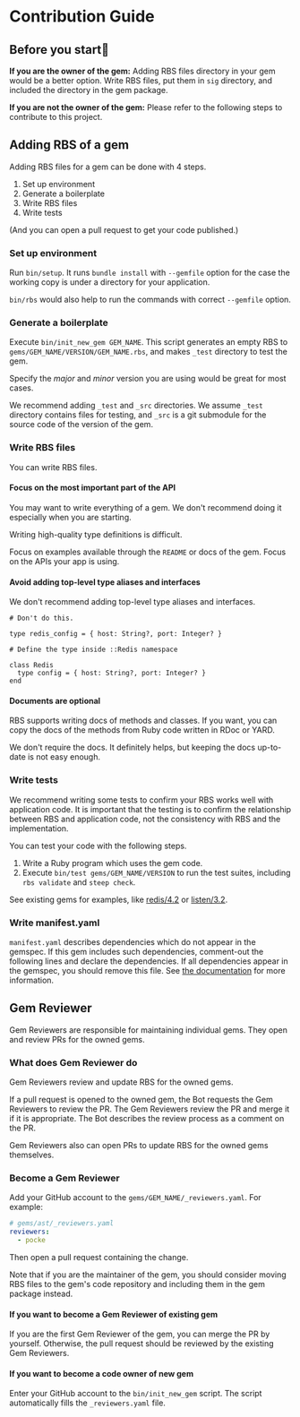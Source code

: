 # Contribution Guide

## Before you start💎

**If you are the owner of the gem:**
Adding RBS files directory in your gem would be a better option.
Write RBS files, put them in `sig` directory, and included the directory in the gem package.

**If you are not the owner of the gem:**
Please refer to the following steps to contribute to this project.

## Adding RBS of a gem

Adding RBS files for a gem can be done with 4 steps.

1. Set up environment
2. Generate a boilerplate
3. Write RBS files
4. Write tests

(And you can open a pull request to get your code published.)

### Set up environment

Run `bin/setup`.
It runs `bundle install` with `--gemfile` option for the case the working copy is under a directory for your application.

`bin/rbs` would also help to run the commands with correct `--gemfile` option.

### Generate a boilerplate

Execute `bin/init_new_gem GEM_NAME`.
This script generates an empty RBS to `gems/GEM_NAME/VERSION/GEM_NAME.rbs`, and makes `_test` directory to test the gem.

Specify the _major_ and _minor_ version you are using would be great for most cases.

We recommend adding `_test` and `_src` directories.
We assume `_test` directory contains files for testing, and `_src` is a git submodule for the source code of the version of the gem.

### Write RBS files

You can write RBS files.

#### Focus on the most important part of the API

You may want to write everything of a gem.
We don't recommend doing it especially when you are starting.

Writing high-quality type definitions is difficult.

Focus on examples available through the `README` or docs of the gem.
Focus on the APIs your app is using.

#### Avoid adding top-level type aliases and interfaces

We don't recommend adding top-level type aliases and interfaces.

```rbs
# Don't do this.

type redis_config = { host: String?, port: Integer? }

# Define the type inside ::Redis namespace

class Redis
  type config = { host: String?, port: Integer? }
end
```

#### Documents are optional

RBS supports writing docs of methods and classes.
If you want, you can copy the docs of the methods from Ruby code written in RDoc or YARD.

We don't require the docs.
It definitely helps, but keeping the docs up-to-date is not easy enough.

### Write tests

We recommend writing some tests to confirm your RBS works well with application code.
It is important that the testing is to confirm the relationship between RBS and application code, not the consistency with RBS and the implementation.

You can test your code with the following steps.

1. Write a Ruby program which uses the gem code.
2. Execute `bin/test gems/GEM_NAME/VERSION` to run the test suites, including `rbs validate` and `steep check`.

See existing gems for examples, like [redis/4.2](https://github.com/ruby/gem_rbs_collection/tree/main/gems/redis/4.2/_test) or [listen/3.2](https://github.com/ruby/gem_rbs_collection/tree/main/gems/listen/3.2/_test).

### Write manifest.yaml

`manifest.yaml` describes dependencies which do not appear in the gemspec.
If this gem includes such dependencies, comment-out the following lines and declare the dependencies.
If all dependencies appear in the gemspec, you should remove this file.
See [the documentation](https://github.com/ruby/rbs/blob/master/docs/collection.md) for more information.

## Gem Reviewer

Gem Reviewers are responsible for maintaining individual gems. They open and review PRs for the owned gems.

### What does Gem Reviewer do

Gem Reviewers review and update RBS for the owned gems.

If a pull request is opened to the owned gem, the Bot requests the Gem Reviewers to review the PR. The Gem Reviewers review the PR and merge it if it is appropriate.
The Bot describes the review process as a comment on the PR.

Gem Reviewers also can open PRs to update RBS for the owned gems themselves.

### Become a Gem Reviewer

Add your GitHub account to the `gems/GEM_NAME/_reviewers.yaml`. For example:

```yaml
# gems/ast/_reviewers.yaml
reviewers:
  - pocke
```

Then open a pull request containing the change.

Note that if you are the maintainer of the gem, you should consider moving RBS files to the gem's code repository and including them in the gem package instead.

#### If you want to become a Gem Reviewer of existing gem

If you are the first Gem Reviewer of the gem, you can merge the PR by yourself. Otherwise, the pull request should be reviewed by the existing Gem Reviewers.

#### If you want to become a code owner of new gem

Enter your GitHub account to the `bin/init_new_gem` script. The script automatically fills the `_reviewers.yaml` file.
